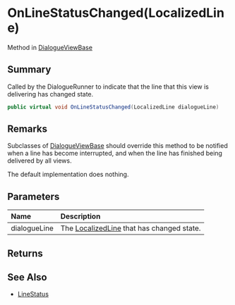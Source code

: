 # OnLineStatusChanged(LocalizedLine)

Method in [DialogueViewBase](/api/csharp/yarn.unity.dialogueviewbase.md)

## Summary


Called by the DialogueRunner to indicate that the line that
this view is delivering has changed state.


```csharp
public virtual void OnLineStatusChanged(LocalizedLine dialogueLine)
```

## Remarks


Subclasses of  <a href="yarn.unity.dialogueviewbase.md">DialogueViewBase</a>  should override
this method to be notified when a line has become interrupted,
and when the line has finished being delivered by all views.

The default implementation does nothing.


## Parameters

|Name|Description|
|:---|:---|
|dialogueLine|The  <a href="yarn.unity.localizedline.md">LocalizedLine</a>  that has changed state.|

## Returns



## See Also

* [LineStatus](/api/csharp/yarn.unity.linestatus.md)

